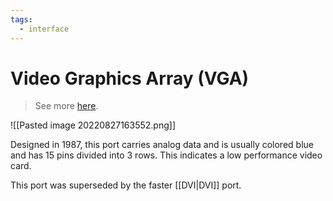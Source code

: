 ```yaml
---
tags:
  - interface
---
```

# Video Graphics Array (VGA)

>See more [here](https://en.wikipedia.org/wiki/Video_Graphics_Array).

![[Pasted image 20220827163552.png]]

Designed in 1987, this port carries analog data and is usually colored blue and has 15 pins divided into 3 rows. This indicates a low performance video card.

This port was superseded by the faster [[DVI|DVI]] port.
